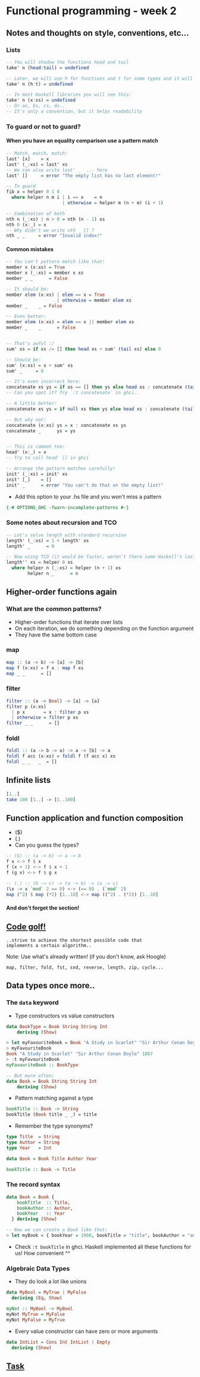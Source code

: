 # Functional programming - week 2
 
## Notes and thoughts on style, conventions, etc...

### Lists
```haskell
-- You will shadow the functions head and tail
take' n (head:tail) = undefined

-- Later, we will use h for functions and t for some types and it will get confused
take' n (h:t) = undefined

-- In most Haskell libraries you will see this:
take' n (x:xs) = undefined
-- Or as, bs, cs, ds..
-- It's only a convention, but it helps readability
```

### To guard or not to guard?

#### When you have an equality comparison use a pattern match
```haskell
-- Match, match, match!
last' [x]    = x
last' (_:xs) = last' xs
-- We can also write last' _  ... here
last' []     = error "The empty list has no last element!"

-- To guard
fib x = helper 0 1 0
  where helper n m i | i == x    = n
                     | otherwise = helper m (n + m) (i + 1)

-- Combination of both
nth n (_:xs) | n > 0 = nth (n - 1) xs
nth 0 (x:_) = x
-- Why didn't we write nth _ [] ?
nth _ _     = error "Invalid index!"
```

#### Common mistakes
```haskell
-- You can't pattern match like that!
member x (x:xs) = True
member x (_:xs) = member x xs
member _ _      = False

-- It should be:
member elem (x:xs) | elem == x = True
                   | otherwise = member elem xs
member _    _ = False

-- Even better:
member elem (x:xs) = elem == x || member elem xs
member _    _      = False


-- That's awful :/
sum' xs = if xs /= [] then head xs + sum' (tail xs) else 0

-- Should be:
sum' (x:xs) = x + sum' xs
sum' _     = 0

-- It's even incorrect here:
concatenate xs ys = if xs == [] then ys else head xs : concatenate (tail xs) ys
-- Can you spot it? Try `:t concatenate` in ghci..

-- A little better:
concatenate xs ys = if null xs then ys else head xs : concatenate (tail xs) ys

-- But why not:
concatenate (x:xs) ys = x : concatenate xs ys
concatenate _      ys = ys


-- This is common too:
head' (x:_) = x
-- Try to call head' [] in ghci

-- Arrange the pattern matches carefully!
init' (_:xs) = init' xs
init' [_]    = []
init' _      = error "You can't do that on the empty list!"
```

* Add this option to your .hs file and you won't miss a pattern

```haskell
{-# OPTIONS_GHC -fwarn-incomplete-patterns #-}
```

### Some notes about recursion and TCO

```haskell
-- Let's solve length with standard recursion
length' (_:xs) = 1 + length' xs
length' _      = 0

-- Now using TCO (it would be faster, weren't there some Haskell's laziness peculiarities)
length'' xs = helper 0 xs
  where helper n (_:xs) = helper (n + 1) xs
        helper n _      = n
```

## Higher-order functions again

### What are the common patterns?
* Higher-order functions that iterate over lists
* On each iteration, we do something depending on the function argument
* They have the same bottom case

### map
```haskell
map :: (a -> b) -> [a] -> [b]
map f (x:xs) = f x : map f xs
map _ _      = []
```

### filter
```haskell
filter :: (a -> Bool) -> [a] -> [a]
filter p (x:xs)
  | p x       = x : filter p xs
  | otherwise = filter p xs
filter _ _      = []
```

### foldl
```haskell
foldl :: (a -> b -> a) -> a -> [b] -> a
foldl f acc (x:xs) = foldl f (f acc x) xs
foldl _ _   _  = []
```

## Infinite lists
```haskell
[1..]
take 100 [1..] -> [1..100]
```

## Function application and function composition
* ($)
* (.)
* Can you guess the types?

```haskell
-- ($) :: (a -> b) -> a -> b
f x <-> f $ x
f (x + 1) <-> f $ x + 1
f (g x) <-> f $ g x

-- (.) :: (b -> c) -> (a -> b) -> (a -> c)
(\x -> x `mod` 2 == 0) <-> (== 0) . (`mod` 2)
map (^2) $ map (*2) [1..10] <-> map ((^2) . (*2)) [1..10]
```

#### And don't forget the section!
## [Code golf!](2-CodeGolfing/README.md#01-map-as-foldl?)
```
..strive to achieve the shortest possible code that
implements a certain algorithm..
```
Note: Use what's already written! (if you don't know, ask Hoogle)

`map, filter, fold, fst, snd, reverse, length, zip, cycle...`

## Data types once more..

### The `data` keyword
* Type constructors vs value constructors

```haskell
data BookType = Book String String Int
    deriving (Show)

> let myFavouriteBook = Book "A Study in Scarlet" "Sir Arthur Conan Doyle" 1887
> myFavouriteBook
Book "A Study in Scarlet" "Sir Arthur Conan Doyle" 1887
> :t myFavouriteBook
myFavouriteBook :: BookType

-- But more often:
data Book = Book String String Int
    deriving (Show)
```
* Pattern matching against a type
```haskell
bookTitle :: Book -> String
bookTitle (Book title _ _) = title
```
* Remember the type synonyms?
```haskell
type Title  = String
type Author = String
type Year   = Int

data Book = Book Title Author Year

bookTitle :: Book -> Title
```

### The record syntax
```haskell
data Book = Book {
    bookTitle  :: Title,
    bookAuthor :: Author,
    bookYear   :: Year
  } deriving (Show)

-- Now we can create a Book like that:
> let myBook = { bookYear = 1900, bookTitle = "title", bookAuthor = "author" }
```
* Check `:t bookTitle` in ghci. Haskell implemented all
these functions for us! How convenient ^^

### Algebraic Data Types
* They do look a lot like unions
```haskell
data MyBool = MyTrue | MyFalse
  deriving (Eq, Show)

myNot :: MyBool -> MyBool
myNot MyTrue = MyFalse
myNot MyFalse = MyTrue
```

* Every value constructor can have zero or more arguments
```haskell
data IntList = Cons Int IntList | Empty
  deriving (Show)
```

## [Task](3-DataTypes/README.md)
